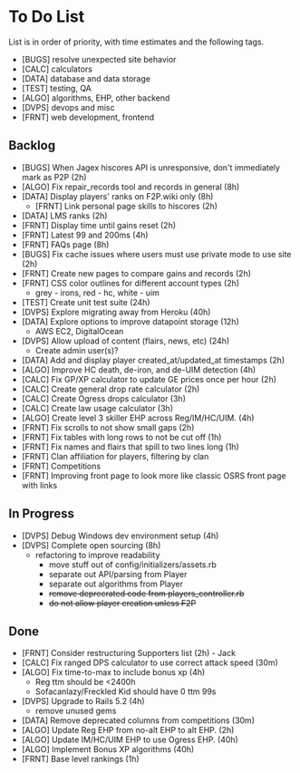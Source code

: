 # To Do List

List is in order of priority, with time estimates and the following tags.

* [BUGS] resolve unexpected site behavior
* [CALC] calculators
* [DATA] database and data storage
* [TEST] testing, QA
* [ALGO] algorithms, EHP, other backend
* [DVPS] devops and misc
* [FRNT] web development, frontend

## Backlog

* [BUGS] When Jagex hiscores API is unresponsive, don't immediately mark as P2P (2h)
* [ALGO] Fix repair_records tool and records in general (8h)
* [DATA] Display players' ranks on F2P.wiki only (8h)
  * [FRNT] Link personal page skills to hiscores (2h)
* [DATA] LMS ranks (2h)
* [FRNT] Display time until gains reset (2h)
* [FRNT] Latest 99 and 200ms (4h)
* [FRNT] FAQs page (8h)
* [BUGS] Fix cache issues where users must use private mode to use site (2h)
* [FRNT] Create new pages to compare gains and records (2h)
* [FRNT] CSS color outlines for different account types (2h)
  * grey - irons, red - hc, white - uim
* [TEST] Create unit test suite (24h)
* [DVPS] Explore migrating away from Heroku (40h)
* [DATA] Explore options to improve datapoint storage (12h)
  * AWS EC2, DigitalOcean
* [DVPS] Allow upload of content (flairs, news, etc) (24h)
  * Create admin user(s)?
* [DATA] Add and display player created_at/updated_at timestamps (2h)
* [ALGO] Improve HC death, de-iron, and de-UIM detection (4h)
* [CALC] Fix GP/XP calculator to update GE prices once per hour (2h)
* [CALC] Create general drop rate calculator (2h)
* [CALC] Create Ogress drops calculator (3h)
* [CALC] Create law usage calculator (3h)
* [ALGO] Create level 3 skiller EHP across Reg/IM/HC/UIM. (4h)
* [FRNT] Fix scrolls to not show small gaps (2h)
* [FRNT] Fix tables with long rows to not be cut off (1h)
* [FRNT] Fix names and flairs that spill to two lines long (1h)
* [FRNT] Clan affiliation for players, filtering by clan
* [FRNT] Competitions
* [FRNT] Improving front page to look more like classic OSRS front page with links

## In Progress

* [DVPS] Debug Windows dev environment setup (4h)
* [DVPS] Complete open sourcing (8h)
  * refactoring to improve readability
    * move stuff out of config/initializers/assets.rb
    * separate out API/parsing from Player
    * separate out algorithms from Player
    * ~~remove deprecrated code from players_controller.rb~~
    * ~~do not allow player creation unless F2P~~

## Done

* [FRNT] Consider restructuring Supporters list (2h) - Jack
* [CALC] Fix ranged DPS calculator to use correct attack speed (30m)
* [ALGO] Fix time-to-max to include bonus xp (4h)
  * Reg ttm should be <2400h
  * Sofacanlazy/Freckled Kid should have 0 ttm 99s
* [DVPS] Upgrade to Rails 5.2 (4h)
  * remove unused gems
* [DATA] Remove deprecated columns from competitions (30m)
* [ALGO] Update Reg EHP from no-alt EHP to alt EHP. (2h)
* [ALGO] Update IM/HC/UIM EHP to use Ogress EHP. (40h)
* [ALGO] Implement Bonus XP algorithms (40h)
* [FRNT] Base level rankings (1h)
